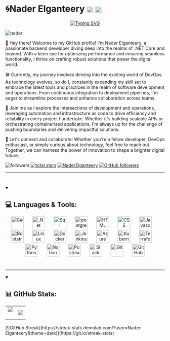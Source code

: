 # 🌀Nader Elganteery <a href="https://www.linkedin.com/in/nader-elganteery" target="blank"><img align="center" src="https://raw.githubusercontent.com/rahuldkjain/github-profile-readme-generator/master/src/images/icons/Social/linked-in-alt.svg" alt="nader" height="20" width="20" /></a> <a href="https://stackoverflow.com/users/23190194/nader-elganteery" target="blank"><img align="center" src="https://raw.githubusercontent.com/rahuldkjain/github-profile-readme-generator/master/src/images/icons/Social/stack-overflow.svg" alt="nader" height="20" width="20" /></a>

</p>

<p align="center">
    <a href="https://git.io/typing-svg"><img src="https://readme-typing-svg.demolab.com?font=Source+Code+Pro&size=22&pause=1000&color=18A8F7&center=true&vCenter=true&width=435&lines=Back-End+Developer+%F0%9F%8C%90" alt="Typing SVG" /></a>
</p>

<p align="left">
<img src="https://komarev.com/ghpvc/?username=Nader-Elganteery&label=Profile%20views&color=0e75b6&style=flat" alt="nader" /> 
</p>

👋 Hey there! Welcome to my GitHub profile! I'm Nader Elganteery, a passionate backend developer diving deep into the realms of .NET Core and beyond. With a keen eye for optimizing performance and ensuring seamless functionality, I thrive on crafting robust solutions that power the digital world.

🛠️ Currently, my journey involves delving into the exciting world of DevOps. As technology evolves, so do I, constantly expanding my skill set to embrace the latest tools and practices in the realm of software development and operations. From continuous integration to deployment pipelines, I'm eager to streamline processes and enhance collaboration across teams.

🚀 Join me as I explore the intersections of development and operations, leveraging automation and infrastructure as code to drive     efficiency and reliability in every project I undertake. Whether it's building scalable APIs or orchestrating containerized applications, I'm always up for the challenge of pushing boundaries and delivering impactful solutions.

💬 Let's connect and collaborate! Whether you're a fellow developer, DevOps enthusiast, or simply curious about technology, feel free to reach out. Together, we can harness the power of innovation to shape a brighter digital future.

<p align="left">
         <img alt="followers" title="Follow me on Github" src="https://custom-icon-badges.demolab.com/github/followers/Nader-Elganteery?color=236ad3&labelColor=1155ba&style=for-the-badge&logo=person-add&label=Follow&logoColor=white"/></a>
      <a href="https://github.com/Nader-Elganteery?tab=repositories&sort=stargazers">
         <img alt="total stars" title="Total stars on GitHub" src="https://custom-icon-badges.demolab.com/github/stars/Nader-Elganteery?color=55960c&style=for-the-badge&labelColor=488207&logo=star"/></a>
          <a href="https://twitter.com/NaderElganteery" target="blank"><img src="https://img.shields.io/twitter/follow/NaderElganteery?logo=x&style=for-the-badge" alt="NaderElganteery" /></a>
<a href="mailto:naderelganteery222@gmail.com" target="_blank"><img alt="GitHub followers" src="https://img.shields.io/twitter/follow/Nader-Elganteery?style=for-the-badge&logo=Gmail&logoColor=white&label=Nader%20Elganteery&labelColor=FF4F4B&color=FF6865"></a>


   </p>
   <p align="left">

---

#

<details open>
    <summary><h2>💻 Languages & Tools:</h2></summary>
    <p align="center">
        <img src="https://cdn-icons-png.flaticon.com/512/6132/6132221.png" width=40px alt="C#" title="C#"/>
        &#8287;&#8287;&#8287;&#8287;&#8287;
        <img src="https://icon.icepanel.io/Technology/svg/.NET-core.svg" width=40px alt=".Net Core" title=".Net Core"/>
        &#8287;&#8287;&#8287;&#8287;&#8287;
        <img src="https://cdn-icons-png.flaticon.com/512/5968/5968364.png" width="40" alt="Sql server" title="Sql server">
        &#8287;&#8287;&#8287;&#8287;&#8287;
        <img src="https://static-00.iconduck.com/assets.00/postgresql-icon-497x512-wlm3keth.png" width="40" alt="postgresql" title="postgresql">
        &#8287;&#8287;&#8287;&#8287;&#8287;
        <img src="https://cdn.jsdelivr.net/gh/devicons/devicon/icons/html5/html5-plain.svg" width=40px alt="HTML" title="HTML"/>
        &#8287;&#8287;&#8287;&#8287;&#8287;
        <img src="https://cdn.jsdelivr.net/gh/devicons/devicon/icons/css3/css3-plain.svg" width=40px alt="CSS" title="CSS"/>
        &#8287;&#8287;&#8287;&#8287;&#8287;
        <img src="https://cdn-icons-png.flaticon.com/512/5968/5968292.png" width=40px alt="Javascript" title="Javascript"/>
        &#8287;&#8287;&#8287;&#8287;&#8287;
        <img src="https://static-00.iconduck.com/assets.00/bootstrap-icon-512x512-f3dudm5z.png" width=40px alt="Bootstrap"   title="Bootstrap"/>
        &#8287;&#8287;&#8287;&#8287;&#8287;
        <img src="https://cdn.jsdelivr.net/gh/devicons/devicon/icons/linux/linux-original.svg" width=40px alt="Linux" title="Linux"/>
        &#8287;&#8287;&#8287;&#8287;&#8287;
        <img src="https://cdn-icons-png.flaticon.com/512/919/919853.png" width=40px alt="Docker" title="Docker"/>
        &#8287;&#8287;&#8287;&#8287;&#8287;
        <img src="https://static-00.iconduck.com/assets.00/jenkins-original-icon-371x512-8gujah0v.png" width=40px alt="Jenkins" title="Jenkins"/>
        &#8287;&#8287;&#8287;&#8287;&#8287;
        <img src="https://arunpotti.files.wordpress.com/2021/12/microsoft_azure.svg_.png" width=40px alt="Azure" title="Azure"/>
        &#8287;&#8287;&#8287;&#8287;&#8287;
        <img src="https://static-00.iconduck.com/assets.00/kubernetes-icon-512x499-3mjeet3c.png" width=40px alt="Kubernetes" title="Kubernetes"/>
        &#8287;&#8287;&#8287;&#8287;&#8287;
        <img src="https://static-00.iconduck.com/assets.00/terraform-icon-452x512-ildgg5fd.png" width=40px alt="Terraform" title="Terraform"/>
        &#8287;&#8287;&#8287;&#8287;&#8287;
        <img src="https://cdn-icons-png.flaticon.com/512/5968/5968350.png" width=40px alt="Python" title="Python"/>
        &#8287;&#8287;&#8287;&#8287;&#8287;
        <img src="https://cdn.iconscout.com/icon/free/png-256/notion-2296040-1911999.png" width=40px alt="Notion" title="Notion"/>
        &#8287;&#8287;&#8287;&#8287;&#8287;
        <img src="https://cdn.iconscout.com/icon/free/png-256/postman-3521648-2945092.png" width=40px alt="Postman" title="Postman"/>
        &#8287;&#8287;&#8287;&#8287;&#8287;
        <img src="https://cdn-icons-png.flaticon.com/512/2111/2111615.png" width=40px alt="Slack" title="Slack"/>
        &#8287;&#8287;&#8287;&#8287;&#8287;
        <img src="https://cdn.iconscout.com/icon/free/png-256/git-225996.png" width=40px alt="Git" title="Git"/>
        &#8287;&#8287;&#8287;&#8287;&#8287;
        <img src="https://cdn-icons-png.flaticon.com/512/25/25231.png" width=40px alt="GitHub" title="GitHub"/>
    </p>
</details>

#

---

<details open>
<summary><h2>📊 GitHub Stats:</h2></summary>
<table border="0" align="center">
   <tr border="0">
         <td width="50%" align="center">
            <img align="center" src="https://github-readme-stats.vercel.app/api?username=Nader-Elganteery&theme=highcontrast&hide_border=true&include_all_commits=false&count_private=true&show_icons=true"/>
            <br><br>
         </td>
         <td width="50%" align="center">
            <img align="center" src="https://github-readme-stats.vercel.app/api/top-langs/?username=Nader-Elganteery&theme=highcontrast&hide_border=true&include_all_commits=false&count_private=true&layout=compact"/>
         </td>
   </tr>
</table>
</details>
[![GitHub Streak](https://streak-stats.demolab.com/?user=Nader-Elganteery&theme=dark)](https://git.io/streak-stats)
